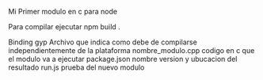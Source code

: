 Mi Primer modulo en c para node

Para compilar ejecutar
npm build .

  Binding gyp 
Archivo que indica como debe de compilarse independientemente
de la plataforma
  nombre_modulo.cpp
codigo en c que el modulo va a ejecutar
  package.json
nombre version y ubucacion del resultado
  run.js 
prueba del nuevo modulo

